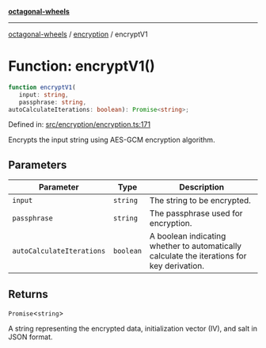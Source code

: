 [**octagonal-wheels**](../../README.md)

***

[octagonal-wheels](../../modules.md) / [encryption](../README.md) / encryptV1

# Function: encryptV1()

```ts
function encryptV1(
   input: string, 
   passphrase: string, 
autoCalculateIterations: boolean): Promise<string>;
```

Defined in: [src/encryption/encryption.ts:171](https://github.com/vrtmrz/octagonal-wheels/blob/main/src/encryption/encryption.ts#L171)

Encrypts the input string using AES-GCM encryption algorithm.

## Parameters

| Parameter | Type | Description |
| ------ | ------ | ------ |
| `input` | `string` | The string to be encrypted. |
| `passphrase` | `string` | The passphrase used for encryption. |
| `autoCalculateIterations` | `boolean` | A boolean indicating whether to automatically calculate the iterations for key derivation. |

## Returns

`Promise`\<`string`\>

A string representing the encrypted data, initialization vector (IV), and salt in JSON format.
